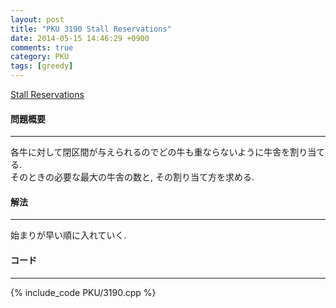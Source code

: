 ```yaml
---
layout: post
title: "PKU 3190 Stall Reservations"
date: 2014-05-15 14:46:29 +0900
comments: true
category: PKU
tags: [greedy]
---
```


[Stall Reservations](http://poj.org/problem?id=3190)

#### 問題概要

****

各牛に対して閉区間が与えられるのでどの牛も重ならないように牛舎を割り当てる.  
そのときの必要な最大の牛舎の数と, その割り当て方を求める.  

#### 解法

****

始まりが早い順に入れていく. 

#### コード

****

{% include_code PKU/3190.cpp %}
